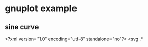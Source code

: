# gnuplot example

## sine curve

<\?xml version="1.0" encoding="utf-8"  standalone="no"\?>
<svg  .*
</svg>
